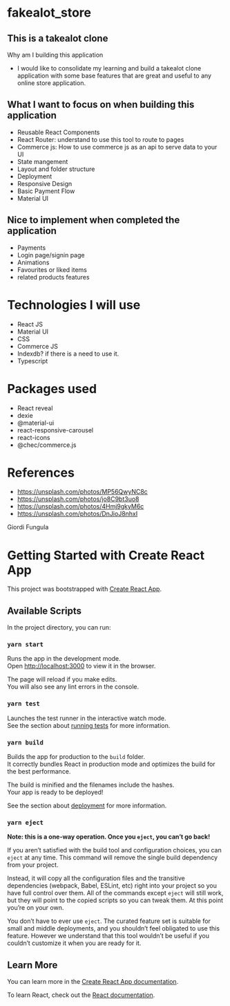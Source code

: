 # fakealot_store

## This is a takealot clone

Why am I building this application

-   I would like to consolidate my learning and build a takealot clone application with some base features that are great and useful to any online store application.

## What I want to focus on when building this application

-   Reusable React Components
-   React Router: understand to use this tool to route to pages
-   Commerce js: How to use commerce js as an api to serve data to your UI
-   State mangement
-   Layout and folder structure
-   Deployment
-   Responsive Design
-   Basic Payment Flow
-   Material UI

## Nice to implement when completed the application

-   Payments
-   Login page/signin page
-   Animations
-   Favourites or liked items
-   related products features

# Technologies I will use

-   React JS
-   Material UI
-   CSS
-   Commerce JS
-   Indexdb? if there is a need to use it.
-   Typescript

# Packages used

-   React reveal
-   dexie
-   @material-ui
-   react-responsive-carousel
-   react-icons
-   @chec/commerce.js

# References

-   https://unsplash.com/photos/MP56QwyNC8c
-   https://unsplash.com/photos/jo8C9bt3uo8
-   https://unsplash.com/photos/4Hmj9gkyM6c
-   https://unsplash.com/photos/DnJioJ8nhxI

Giordi Fungula

# Getting Started with Create React App

This project was bootstrapped with [Create React App](https://github.com/facebook/create-react-app).

## Available Scripts

In the project directory, you can run:

### `yarn start`

Runs the app in the development mode.\
Open [http://localhost:3000](http://localhost:3000) to view it in the browser.

The page will reload if you make edits.\
You will also see any lint errors in the console.

### `yarn test`

Launches the test runner in the interactive watch mode.\
See the section about [running tests](https://facebook.github.io/create-react-app/docs/running-tests) for more information.

### `yarn build`

Builds the app for production to the `build` folder.\
It correctly bundles React in production mode and optimizes the build for the best performance.

The build is minified and the filenames include the hashes.\
Your app is ready to be deployed!

See the section about [deployment](https://facebook.github.io/create-react-app/docs/deployment) for more information.

### `yarn eject`

**Note: this is a one-way operation. Once you `eject`, you can’t go back!**

If you aren’t satisfied with the build tool and configuration choices, you can `eject` at any time. This command will remove the single build dependency from your project.

Instead, it will copy all the configuration files and the transitive dependencies (webpack, Babel, ESLint, etc) right into your project so you have full control over them. All of the commands except `eject` will still work, but they will point to the copied scripts so you can tweak them. At this point you’re on your own.

You don’t have to ever use `eject`. The curated feature set is suitable for small and middle deployments, and you shouldn’t feel obligated to use this feature. However we understand that this tool wouldn’t be useful if you couldn’t customize it when you are ready for it.

## Learn More

You can learn more in the [Create React App documentation](https://facebook.github.io/create-react-app/docs/getting-started).

To learn React, check out the [React documentation](https://reactjs.org/).
